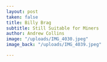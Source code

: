 ```yaml
---
layout: post
taken: false
title: Billy Brag
subtitle: Still Suitable for Miners
author: Andrew Collins
image: "/uploads/IMG_4030.jpeg"
image_back: "/uploads/IMG_4039.jpeg"

---
```

